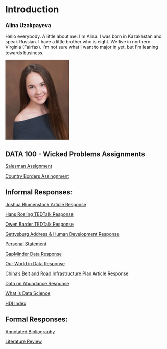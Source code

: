 # Introduction
### Alina Uzakpayeva
Hello everybody. A little about me: I'm Alina. I was born in Kazakhstan and speak Russian. I have a little brother who is eight. We live in northern Virginia (Fairfax). I'm not sure what I want to major in yet, but I'm leaning towards business. 

<img src="IMG-8784.JPG" width=200>




## DATA 100 - Wicked Problems Assignments
[Salesman Assignment](JPG_Finished_Homes.JPG)

[Country Borders Assingnment](kazakhstan.png)
## Informal Responses:
[Joshua Blumenstock Article Response](Joshua_Blumenstock_Article_Response.md)

[Hans Rosling TEDTalk Response](Hans_Rosling_TEDTalk_Response.md)

[Owen Barder TEDTalk Response](Owen_Barder_TedTalk_Response.md)

[Gettysburg Address & Human Development Response](Informal_Response_1.md)

[Personal Statement](essay_about_me_data_science.md)

[GapMinder Data Response](gap_minder_data_response.md) 

[Our World in Data Response](Our_world_in_data_response.md)

[China’s Belt and Road Infrastructure Plan Article Response](China_BRI_Response.md)

[Data on Abundance Response](data_on_abundance_response.md)

[What is Data Science](data_science_response.md)

[HDI Index](hdi_index.md)

## Formal Responses:
[Annotated Bibliography](https://github.com/auzakpayeva/wicked_problems/blob/3bd7244e99b1f35cd67674665df139c5d79cf9d4/Annotated%20Bibliography_Alina%20Uzakpayeva.docx)

[Literature Review](https://github.com/auzakpayeva/wicked_problems/blob/11b6664ec88ab3777105b922b35f6d1213415fc4/Literature%20Review_Alina%20Uzakpayeva.docx)
